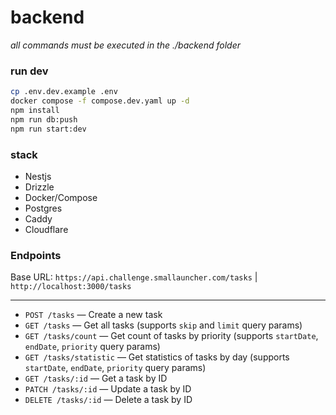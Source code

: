 # backend

*all commands must be executed in the ./backend folder*

### run dev
```sh
cp .env.dev.example .env
docker compose -f compose.dev.yaml up -d
npm install
npm run db:push
npm run start:dev
```

### stack

* Nestjs
* Drizzle
* Docker/Compose
* Postgres
* Caddy
* Cloudflare


### Endpoints

Base URL: `https://api.challenge.smallauncher.com/tasks` | `http://localhost:3000/tasks`

---

- `POST /tasks` — Create a new task
- `GET /tasks` — Get all tasks (supports `skip` and `limit` query params)
- `GET /tasks/count` — Get count of tasks by priority (supports `startDate`, `endDate`, `priority` query params)
- `GET /tasks/statistic` — Get statistics of tasks by day (supports `startDate`, `endDate`, `priority` query params)
- `GET /tasks/:id` — Get a task by ID
- `PATCH /tasks/:id` — Update a task by ID
- `DELETE /tasks/:id` — Delete a task by ID

